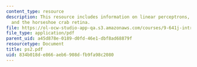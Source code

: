 ```yaml
---
content_type: resource
description: This resource includes information on linear perceptrons, lateral inhibition
  and the horseshoe crab retina.
file: https://ol-ocw-studio-app-qa.s3.amazonaws.com/courses/9-641j-introduction-to-neural-networks-spring-2005/834b018de866aeb6908dfb9fa98c2080_ps2.pdf
file_type: application/pdf
parent_uid: a45d878e-0189-d0fd-46e1-dbf8ad68879f
resourcetype: Document
title: ps2.pdf
uid: 834b018d-e866-aeb6-908d-fb9fa98c2080
---
```

